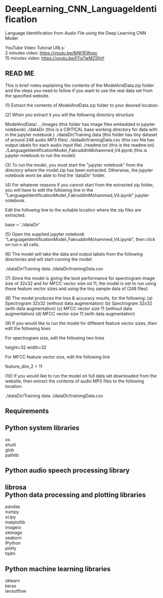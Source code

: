 # DeepLearning_CNN_LanguageIdentification

Language Identification from Audio File using the Deep Learning CNN Model

YouTube Video Tutorial URLs: <br>
   2 minutes video: https://youtu.be/8jNt1EIKpxc <br>
   15 minutes video: https://youtu.be/FFq7wMZ5fnY <br>


READ ME
---------------

This is brief notes explaining the contents of the ModelAndData.zip folder and the steps you need to follow if you want to use the real data set from the specified website. 

(1) Extract the contents of ModelAndData.zip folder to your desired location.

(2) When you extract it you will the following directory structure

ModelAndData/
	.
	./images		(this folder has image files embedded in jupyter notebook)
	./dataDir 		(this is a CRITICAL base working directory for data with in the jupyter notebook.)
	./dataDir/Training data 	(this folder has tiny dataset of around 248 audio MP3 files)
	./datadir/trainingData.csv  (this csv file has output labels for each audio input file)
	./readme.txt				(this is the readme.txt)
	./LanguageIdentificationModel_FakruddinMohammed_V4.ipynb 	(this is jupyter notebook to run the model)

(3) To run the model, you must start the "jupyter notebook" from the directory where the model.zip has been extracted. Otherwise, the jupyter notebook wont be able to find the 'dataDir' folder. 

(4) For whatever reasons if you cannot start from the extracted zip folder, you will have to edit the following line in the "LanguageIdentificationModel_FakruddinMohammed_V4.ipynb" jupyter notebook. 

Edit the following line to the suitable location where the zip files are extracted.

base = './dataDir'


(5) Open the supplied jupyter notebook "LanguageIdentificationModel_FakruddinMohammed_V4.ipynb", then click on run-> all cells.

(6) The model will take the data and output labels from the following directories and will start running the model

./dataDir/Training data
./dataDir/trainingData.csv

(7) Since the model is giving the best performance for spectrogram image size of 32x32 and for MFCC vector size od 11, the model is set to run using these feature vector sizes and using the tiny sample data of (248 files)

(8) The model produces the loss & accuracy results, for the following:
	(a) Spectrogram 32x32 (without data augmentation)
	(b) Spectrogram 32x32 (with data augmentation)
	(c) MFCC vector size 11 (without data augmentation)
	(d) MFCC vector size 11 (with data augmentation)

(9) If you would like to run the model for different feature vector sizes, then edit the following lines

For spectrogram size, edit the following two lines

height=32
width=32

For MFCC feature vector size, edit the following line

feature_dim_2 = 11


(10) If you would like to run the model on full data set downloaded from the website, then extract the contents of audio MP3 files to the following location:

./dataDir/Training data
./dataDir/trainingData.csv


Requirements
--------------

Python system libraries
----------------------
os <br>
shutil <br>
glob <br>
pathlib <br>

Python audio speech processing library
------------------------------------
librosa <br>
Python data processing and plotting libraries
------------------------------------
pandas <br>
numpy <br>
scipy <br>
matplotlib <br>
imageio <br>
skimage <br>
seaborn <br>
IPython <br>
plotly <br>
tqdm <br>

Python machine learning libraries
------------------------------------
sklearn <br>
keras <br>
tensotflow <br>
